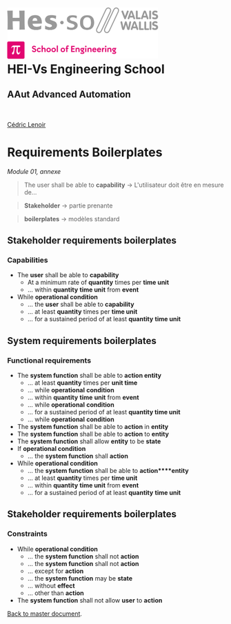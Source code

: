 <h1 align="left">
  <br>
  <img src="./img/hei-en.png" alt="HEI-Vs Logo" width="350">
  <br>
  HEI-Vs Engineering School <h2>AAut Advanced Automation</h2>
  <br>
</h1>

[Cédric Lenoir](mailto:cedric.lenoir@hevs.ch)

# Requirements Boilerplates
*Module 01, annexe*

> The user shall be able to **capability** → L'utilisateur doit être en mesure de...

> **Stakeholder** → partie prenante

> **boilerplates** → modèles standard

##	Stakeholder requirements boilerplates
###	Capabilities
* The **user** shall be able to **capability**
  * At a minimum rate of **quantity** times per **time unit**
  * … within **quantity** **time unit** from **event**
* While **operational condition**
  * … the **user** shall be able to **capability**
  * … at least **quantity** times per **time unit**
  * … for a sustained period of at least **quantity** **time unit**

##	System requirements boilerplates
###	Functional requirements
* The **system function** shall be able to **action entity**
  * … at least **quantity** times per **unit time**
  * … while **operational** **condition**
  * … within **quantity** **time** **unit** from **event**
  * … while **operational** **condition**
  * … for a sustained period of at least **quantity time unit**
  * … while **operational** **condition**
* The **system function** shall be able to **action** in **entity**
* The **system function** shall be able to **action** to **entity**
* The **system function** shall allow **entity** to be **state**
* If **operational condition**
  * … the **system function** shall **action**
* While **operational condition**
  * … the **system function** shall be able to **action****entity**
  * … at least **quantity** times per **time unit**
  * … within **quantity** **time unit** from **event**
  * … for a sustained period of at least **quantity** **time unit**

##	Stakeholder requirements boilerplates
###	Constraints
* While **operational condition**
  * … the **system function** shall not **action**
  * … the **system function** shall not **action**
  * … except for **action**
  * … the **system function** may be **state**
  * … without **effect**
  * … other than **action**
* The **system function** shall not allow **user** to **action**

[Back to master document](./01%20S6%20Module%20Specification.md).
